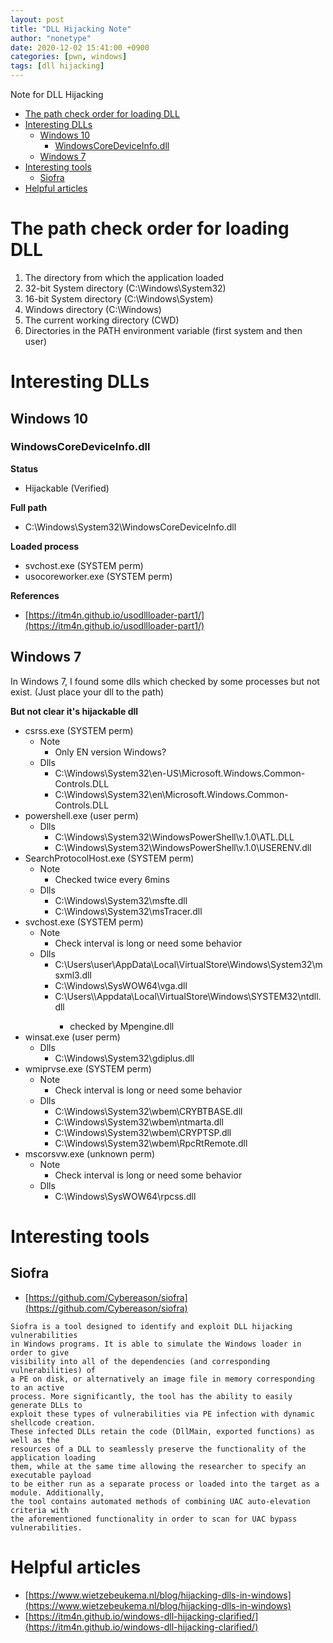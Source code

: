 ```yaml
---
layout: post
title: "DLL Hijacking Note"
author: "nonetype"
date: 2020-12-02 15:41:00 +0900
categories: [pwn, windows]
tags: [dll hijacking]
---
```


Note for DLL Hijacking

- [The path check order for loading DLL](#the-path-check-order-for-loading-dll)
- [Interesting DLLs](#interesting-dlls)
  - [Windows 10](#windows-10)
    - [WindowsCoreDeviceInfo.dll](#windowscoredeviceinfodll)
  - [Windows 7](#windows-7)
- [Interesting tools](#interesting-tools)
  - [Siofra](#siofra)
- [Helpful articles](#helpful-articles)


# The path check order for loading DLL

1. The directory from which the application loaded
2. 32-bit System directory (C:\Windows\System32)
3. 16-bit System directory (C:\Windows\System)
4. Windows directory (C:\Windows)
5. The current working directory (CWD)
6. Directories in the PATH environment variable (first system and then user)

# Interesting DLLs

## Windows 10

### WindowsCoreDeviceInfo.dll

**Status**

- Hijackable (Verified)

**Full path**

- C:\\Windows\\System32\\WindowsCoreDeviceInfo.dll

**Loaded process**

- svchost.exe (SYSTEM perm)
- usocoreworker.exe (SYSTEM perm)

**References**

- [https://itm4n.github.io/usodllloader-part1/](https://itm4n.github.io/usodllloader-part1/)

## Windows 7

In Windows 7, I found some dlls which checked by some processes but not exist. (Just place your dll to the path)

**But not clear it's hijackable dll**

- csrss.exe (SYSTEM perm)
    - Note
        - Only EN version Windows?
    - Dlls
        - C:\\Windows\\System32\\en-US\\Microsoft.Windows.Common-Controls.DLL
        - C:\\Windows\\System32\\en\\Microsoft.Windows.Common-Controls.DLL
- powershell.exe (user perm)
    - Dlls
        - C:\\Windows\\System32\\WindowsPowerShell\\v.1.0\\ATL.DLL
        - C:\\Windows\\System32\\WindowsPowerShell\\v.1.0\\USERENV.dll
- SearchProtocolHost.exe (SYSTEM perm)
    - Note
        - Checked twice every 6mins
    - Dlls
        - C:\\Windows\\System32\\msfte.dll
        - C:\\Windows\\System32\\msTracer.dll
- svchost.exe (SYSTEM perm)
    - Note
        - Check interval is long or need some behavior
    - Dlls
        - C:\\Users\user\AppData\Local\VirtualStore\Windows\System32\msxml3.dll
        - C:\\Windows\\SysWOW64\\vga.dll
        - C:\\Users\\<Username>\\Appdata\\Local\\VirtualStore\\Windows\\SYSTEM32\\ntdll.dll
            - checked by Mpengine.dll
- winsat.exe (user perm)
    - Dlls
        - C:\\Windows\\System32\\gdiplus.dll
- wmiprvse.exe (SYSTEM perm)
    - Note
        - Check interval is long or need some behavior
    - Dlls
        - C:\\Windows\\System32\\wbem\\CRYBTBASE.dll
        - C:\\Windows\\System32\\wbem\\ntmarta.dll
        - C:\\Windows\\System32\\wbem\\CRYPTSP.dll
        - C:\\Windows\\System32\\wbem\\RpcRtRemote.dll
- mscorsvw.exe (unknown perm)
    - Note
        - Check interval is long or need some behavior
    - Dlls
        - C:\\Windows\\SysWOW64\\rpcss.dll

# Interesting tools

## Siofra

- [https://github.com/Cybereason/siofra](https://github.com/Cybereason/siofra)

```
Siofra is a tool designed to identify and exploit DLL hijacking vulnerabilities 
in Windows programs. It is able to simulate the Windows loader in order to give 
visibility into all of the dependencies (and corresponding vulnerabilities) of 
a PE on disk, or alternatively an image file in memory corresponding to an active 
process. More significantly, the tool has the ability to easily generate DLLs to 
exploit these types of vulnerabilities via PE infection with dynamic shellcode creation. 
These infected DLLs retain the code (DllMain, exported functions) as well as the 
resources of a DLL to seamlessly preserve the functionality of the application loading 
them, while at the same time allowing the researcher to specify an executable payload 
to be either run as a separate process or loaded into the target as a module. Additionally, 
the tool contains automated methods of combining UAC auto-elevation criteria with 
the aforementioned functionality in order to scan for UAC bypass vulnerabilities.
```

# Helpful articles

- [https://www.wietzebeukema.nl/blog/hijacking-dlls-in-windows](https://www.wietzebeukema.nl/blog/hijacking-dlls-in-windows)
- [https://itm4n.github.io/windows-dll-hijacking-clarified/](https://itm4n.github.io/windows-dll-hijacking-clarified/)

